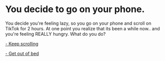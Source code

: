 # You decide to go on your phone.

You decide you're feeling lazy, so you go on your phone and scroll on TikTok for 2 hours. At one point you realize that its been a while now.. and you're feeling REALLY hungry. What do you do?

[- Keep scrolling](keep-scrolling/continue-scrolling.md)

[- Get out of bed](../Get-out-of-bed/Get-out-of-bed.md)

